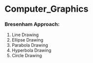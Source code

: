 # Computer_Graphics

### Bresenham Approach:
1. Line Drawing
2. Ellipse Drawing
3. Parabola Drawing
4. Hyperbola Drawing
5. Circle Drawing
